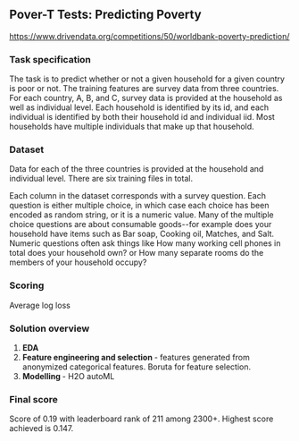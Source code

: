 ## Pover-T Tests: Predicting Poverty

https://www.drivendata.org/competitions/50/worldbank-poverty-prediction/

### Task specification

The task is to predict whether or not a given household for a given country is poor or not. The training features are survey data from three countries. For each country, A, B, and C, survey data is provided at the household as well as individual level. Each household is identified by its id, and each individual is identified by both their household id and individual iid. Most households have multiple individuals that make up that household.

### Dataset

Data for each of the three countries is provided at the household and individual level. There are six training files in total.

Each column in the dataset corresponds with a survey question. Each question is either multiple choice, in which case each choice has been encoded as random string, or it is a numeric value. Many of the multiple choice questions are about consumable goods--for example does your household have items such as Bar soap, Cooking oil, Matches, and Salt. Numeric questions often ask things like How many working cell phones in total does your household own? or How many separate rooms do the members of your household occupy?

### Scoring

Average log loss

### Solution overview

1. <b> EDA </b>
2. <b> Feature engineering and selection </b> - features generated from anonymized categorical features. Boruta for feature selection.
3. <b> Modelling </b> - H2O autoML

### Final score

Score of 0.19 with leaderboard rank of 211 among 2300+. Highest score achieved is 0.147.
